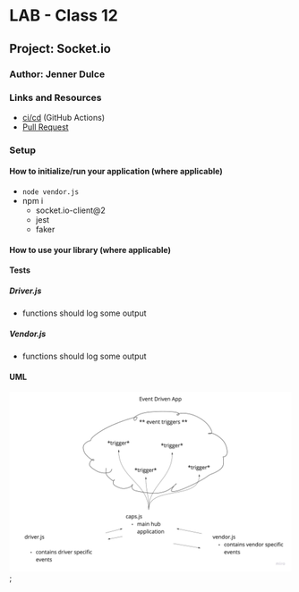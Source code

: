 # LAB - Class 12

## Project: Socket.io

### Author: Jenner Dulce

### Links and Resources

- [ci/cd](https://github.com/jennerdulce/Vendor/actions) (GitHub Actions)
- [Pull Request](https://github.com/jennerdulce/Vendor/pull/1)

### Setup

#### How to initialize/run your application (where applicable)

- `node vendor.js`
- npm i
  - socket.io-client@2
  - jest
  - faker

#### How to use your library (where applicable)

#### Tests

##### Driver.js

- functions should log some output

##### Vendor.js

- functions should log some output

#### UML

![UML Example](./UML.jpg);
